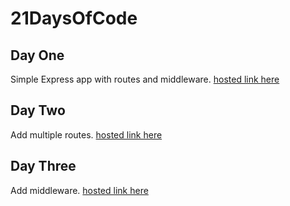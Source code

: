 # 21DaysOfCode
## Day One
Simple Express app with routes and middleware. [hosted link here](https://two1daysofcode.onrender.com/)  
  
## Day Two
Add multiple routes. [hosted link here](https://two1daysofcode.onrender.com/)  
  
## Day Three
Add middleware. [hosted link here](https://two1daysofcode.onrender.com/)